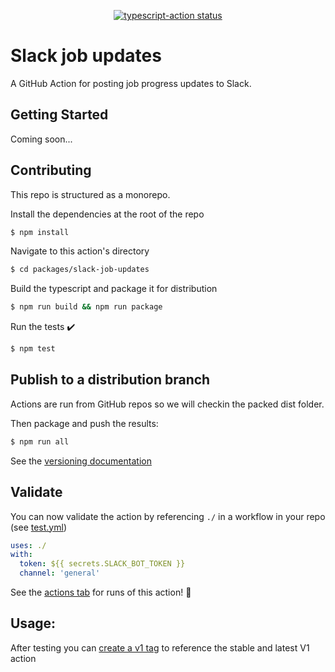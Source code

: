 <p align="center">
  <a href="https://github.com/actions/typescript-action/actions"><img alt="typescript-action status" src="https://github.com/actions/typescript-action/workflows/build-test/badge.svg"></a>
</p>

# Slack job updates

A GitHub Action for posting job progress updates to Slack.

## Getting Started

Coming soon...

## Contributing

This repo is structured as a monorepo.

Install the dependencies at the root of the repo

```bash
$ npm install
```

Navigate to this action's directory

```bash
$ cd packages/slack-job-updates
```

Build the typescript and package it for distribution

```bash
$ npm run build && npm run package
```

Run the tests :heavy_check_mark:

```bash
$ npm test
```

## Publish to a distribution branch

Actions are run from GitHub repos so we will checkin the packed dist folder.

Then package and push the results:

```bash
$ npm run all
```

See the [versioning documentation](https://github.com/actions/toolkit/blob/master/docs/action-versioning.md)

## Validate

You can now validate the action by referencing `./` in a workflow in your repo (see [test.yml](.github/workflows/test.yml))

```yaml
uses: ./
with:
  token: ${{ secrets.SLACK_BOT_TOKEN }}
  channel: 'general'
```

See the [actions tab](https://github.com/actions/typescript-action/actions) for runs of this action! :rocket:

## Usage:

After testing you can [create a v1 tag](https://github.com/actions/toolkit/blob/master/docs/action-versioning.md) to reference the stable and latest V1 action
